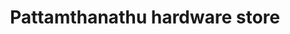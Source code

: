 ---
title: "Pattamthanathu hardware store"
url: /chengannur/pattamthanathu-hardware-store/
shop: hardware
---